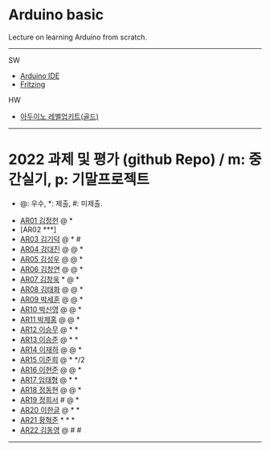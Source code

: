 # Arduino basic
Lecture on learning Arduino from scratch.


---

SW

- [Arduino IDE](https://www.arduino.cc/)
- [Fritzing](http://fritzing.org/download/)

HW

- [아두이노 레벨업키트(골드)](https://www.devicemart.co.kr/goods/view?no=12170416)

---

# 2022 과제 및 평가 (github Repo) / m: 중간실기, p: 기말프로젝트
* @: 우수, *: 제출, #: 미제출.  
- [AR01 김정헌](https://github.com/jhkedwardkim/AR01) @ *
- [AR02 ***]
- [AR03 김기덕](https://github.com/DDUCKI/AR03) @ * #
- [AR04 강대진](https://github.com/ijdaejin/AR04) @ @ *
- [AR05 김성우](https://github.com/Gukdoli/AR05) @ @ *
- [AR06 김창연](https://github.com/ckddus/AR06) @ @ *
- [AR07 김창욱](https://github.com/HM0007/AR07) * @ *
- [AR08 김태화](https://github.com/TAaHwa/AR08-) @ @ *
- [AR09 박세훈](https://github.com/uoooyas/AR09) @ @ *
- [AR10 박신영](https://github.com/zachpaul7/AR10) @ @ *
- [AR11 박제홍](http://github.com/qkrwpghd27/AR11) @ @ *
- [AR12 이승무](https://github.com/LSeungMOO/AR12) @ * *
- [AR13 이승준](https://github.com/q1w2e3r4god/AR13) @ * *
- [AR14 이재하](https://github.com/wogk0012/AR14) @ @ *
- [AR15 이준희](https://github.com/LJunHee/AR15) @ * */2
- [AR16 이현준](https://github.com/junlee00/AR16) @ @ *
- [AR17 임태형](https://github.com/vmvvmvvmv/AR17) @ * *
- [AR18 정동현](https://github.com/hm18donghyun/AR18) @ @ *
- [AR19 정희서](https://github.com/HiSeoJeong/AR19) # @ *
- [AR20 이한글](https://github.com/hangle9449/ar-20) @ * *
- [AR21 황혁준](https://github.com/FL08/ar21) * * *
- [AR22 김동영](https://github.com/badaral/AR22) @ # #

---




